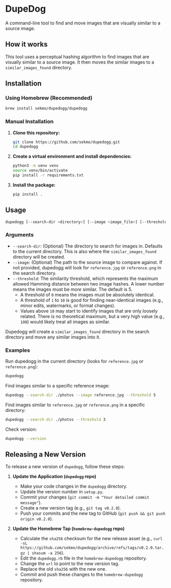 # DupeDog

A command-line tool to find and move images that are visually similar to a source image.

## How it works

This tool uses a perceptual hashing algorithm to find images that are visually similar to a source image. It then moves the similar images to a `similar_images_found` directory.

## Installation

### Using Homebrew (Recommended)

```bash
brew install sekmo/dupedogg/dupedogg
```

### Manual Installation

1.  **Clone this repository:**
    ```bash
    git clone https://github.com/sekmo/dupedogg.git
    cd dupedogg
    ```

2.  **Create a virtual environment and install dependencies:**
    ```bash
    python3 -m venv venv
    source venv/bin/activate
    pip install -r requirements.txt
    ```

3.  **Install the package:**
    ```bash
    pip install .
    ```

## Usage

```bash
dupedogg [--search-dir <directory>] [--image <image_file>] [--threshold <number>]
```

### Arguments

*   `--search-dir`: (Optional) The directory to search for images in. Defaults to the current directory. This is also where the `similar_images_found` directory will be created.
*   `--image`: (Optional) The path to the source image to compare against. If not provided, dupedogg will look for `reference.jpg` or `reference.png` in the search directory.
*   `--threshold`: The similarity threshold, which represents the maximum allowed Hamming distance between two image hashes. A lower number means the images must be *more* similar. The default is 5.
    *   A threshold of `0` means the images must be absolutely identical.
    *   A threshold of `1` to `10` is good for finding near-identical images (e.g., minor edits, watermarks, or format changes).
    *   Values above `10` may start to identify images that are only loosely related. There is no theoretical maximum, but a very high value (e.g., `100`) would likely treat all images as similar.

Dupedogg will create a `similar_images_found` directory in the search directory and move any similar images into it.

### Examples

Run dupedogg in the current directory (looks for `reference.jpg` or `reference.png`):
```bash
dupedogg
```

Find images similar to a specific reference image:
```bash
dupedogg --search-dir ./photos --image reference.jpg --threshold 5
```

Find images similar to `reference.jpg` or `reference.png` in a specific directory:
```bash
dupedogg --search-dir ./photos --threshold 3
```

Check version:
```bash
dupedogg --version
```

## Releasing a New Version

To release a new version of `dupedogg`, follow these steps:

1.  **Update the Application (`dupedogg` repo)**
    *   Make your code changes in the `dupedogg` directory.
    *   Update the version number in `setup.py`.
    *   Commit your changes (`git commit -m "Your detailed commit message"`).
    *   Create a new version tag (e.g., `git tag v0.2.0`).
    *   Push your commits and the new tag to GitHub (`git push && git push origin v0.2.0`).

2.  **Update the Homebrew Tap (`homebrew-dupedogg` repo)**
    *   Calculate the `sha256` checksum for the new release asset (e.g., `curl -sL https://github.com/sekmo/dupedogg/archive/refs/tags/v0.2.0.tar.gz | shasum -a 256`).
    *   Edit the `dupedogg.rb` file in the `homebrew-dupedogg` repository.
    *   Change the `url` to point to the new version tag.
    *   Replace the old `sha256` with the new one.
    *   Commit and push these changes to the `homebrew-dupedogg` repository.